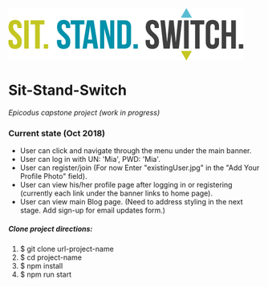 ![alt-tag-here](/img/logotype.png)

# Sit-Stand-Switch
_Epicodus capstone project (work in progress)_

### Current state (Oct 2018)
 * User can click and navigate through the menu under the main banner.
 * User can log in with UN: 'Mia', PWD: 'Mia'.
 * User can register/join (For now Enter  "existingUser.jpg" in the "Add Your Profile Photo" field).
 * User can view his/her profile page after logging in or registering (currently each link under the banner links to home page).
 * User can view main Blog page. (Need to address styling in the next stage. Add sign-up for email updates form.)


##### Clone project directions:

1. $ git clone url-project-name
2. $ cd project-name
3. $ npm install
4. $ npm run start
